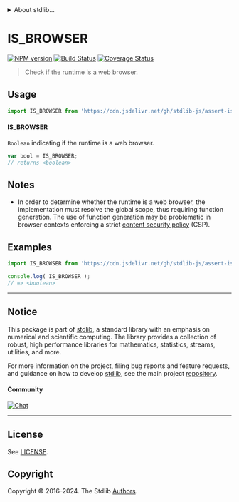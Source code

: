 <!--

@license Apache-2.0

Copyright (c) 2018 The Stdlib Authors.

Licensed under the Apache License, Version 2.0 (the "License");
you may not use this file except in compliance with the License.
You may obtain a copy of the License at

   http://www.apache.org/licenses/LICENSE-2.0

Unless required by applicable law or agreed to in writing, software
distributed under the License is distributed on an "AS IS" BASIS,
WITHOUT WARRANTIES OR CONDITIONS OF ANY KIND, either express or implied.
See the License for the specific language governing permissions and
limitations under the License.

-->


<details>
  <summary>
    About stdlib...
  </summary>
  <p>We believe in a future in which the web is a preferred environment for numerical computation. To help realize this future, we've built stdlib. stdlib is a standard library, with an emphasis on numerical and scientific computation, written in JavaScript (and C) for execution in browsers and in Node.js.</p>
  <p>The library is fully decomposable, being architected in such a way that you can swap out and mix and match APIs and functionality to cater to your exact preferences and use cases.</p>
  <p>When you use stdlib, you can be absolutely certain that you are using the most thorough, rigorous, well-written, studied, documented, tested, measured, and high-quality code out there.</p>
  <p>To join us in bringing numerical computing to the web, get started by checking us out on <a href="https://github.com/stdlib-js/stdlib">GitHub</a>, and please consider <a href="https://opencollective.com/stdlib">financially supporting stdlib</a>. We greatly appreciate your continued support!</p>
</details>

# IS_BROWSER

[![NPM version][npm-image]][npm-url] [![Build Status][test-image]][test-url] [![Coverage Status][coverage-image]][coverage-url] <!-- [![dependencies][dependencies-image]][dependencies-url] -->

> Check if the runtime is a web browser.



<section class="usage">

## Usage

```javascript
import IS_BROWSER from 'https://cdn.jsdelivr.net/gh/stdlib-js/assert-is-browser@deno/mod.js';
```

#### IS_BROWSER

`Boolean` indicating if the runtime is a web browser.

```javascript
var bool = IS_BROWSER;
// returns <boolean>
```

</section>

<!-- /.usage -->

<section class="notes">

## Notes

-   In order to determine whether the runtime is a web browser, the implementation must resolve the global scope, thus requiring function generation. The use of function generation may be problematic in browser contexts enforcing a strict [content security policy][mdn-csp] (CSP).

</section>

<!-- /.notes -->

<section class="examples">

## Examples

<!-- eslint no-undef: "error" -->

```javascript
import IS_BROWSER from 'https://cdn.jsdelivr.net/gh/stdlib-js/assert-is-browser@deno/mod.js';

console.log( IS_BROWSER );
// => <boolean>
```

</section>

<!-- /.examples -->

<!-- Section for related `stdlib` packages. Do not manually edit this section, as it is automatically populated. -->

<section class="related">

</section>

<!-- /.related -->

<!-- Section for all links. Make sure to keep an empty line after the `section` element and another before the `/section` close. -->


<section class="main-repo" >

* * *

## Notice

This package is part of [stdlib][stdlib], a standard library with an emphasis on numerical and scientific computing. The library provides a collection of robust, high performance libraries for mathematics, statistics, streams, utilities, and more.

For more information on the project, filing bug reports and feature requests, and guidance on how to develop [stdlib][stdlib], see the main project [repository][stdlib].

#### Community

[![Chat][chat-image]][chat-url]

---

## License

See [LICENSE][stdlib-license].


## Copyright

Copyright &copy; 2016-2024. The Stdlib [Authors][stdlib-authors].

</section>

<!-- /.stdlib -->

<!-- Section for all links. Make sure to keep an empty line after the `section` element and another before the `/section` close. -->

<section class="links">

[npm-image]: http://img.shields.io/npm/v/@stdlib/assert-is-browser.svg
[npm-url]: https://npmjs.org/package/@stdlib/assert-is-browser

[test-image]: https://github.com/stdlib-js/assert-is-browser/actions/workflows/test.yml/badge.svg?branch=main
[test-url]: https://github.com/stdlib-js/assert-is-browser/actions/workflows/test.yml?query=branch:main

[coverage-image]: https://img.shields.io/codecov/c/github/stdlib-js/assert-is-browser/main.svg
[coverage-url]: https://codecov.io/github/stdlib-js/assert-is-browser?branch=main

<!--

[dependencies-image]: https://img.shields.io/david/stdlib-js/assert-is-browser.svg
[dependencies-url]: https://david-dm.org/stdlib-js/assert-is-browser/main

-->

[chat-image]: https://img.shields.io/gitter/room/stdlib-js/stdlib.svg
[chat-url]: https://app.gitter.im/#/room/#stdlib-js_stdlib:gitter.im

[stdlib]: https://github.com/stdlib-js/stdlib

[stdlib-authors]: https://github.com/stdlib-js/stdlib/graphs/contributors

[umd]: https://github.com/umdjs/umd
[es-module]: https://developer.mozilla.org/en-US/docs/Web/JavaScript/Guide/Modules

[deno-url]: https://github.com/stdlib-js/assert-is-browser/tree/deno
[umd-url]: https://github.com/stdlib-js/assert-is-browser/tree/umd
[esm-url]: https://github.com/stdlib-js/assert-is-browser/tree/esm
[branches-url]: https://github.com/stdlib-js/assert-is-browser/blob/main/branches.md

[stdlib-license]: https://raw.githubusercontent.com/stdlib-js/assert-is-browser/main/LICENSE

[mdn-csp]: https://developer.mozilla.org/en-US/docs/Web/HTTP/CSP

</section>

<!-- /.links -->
